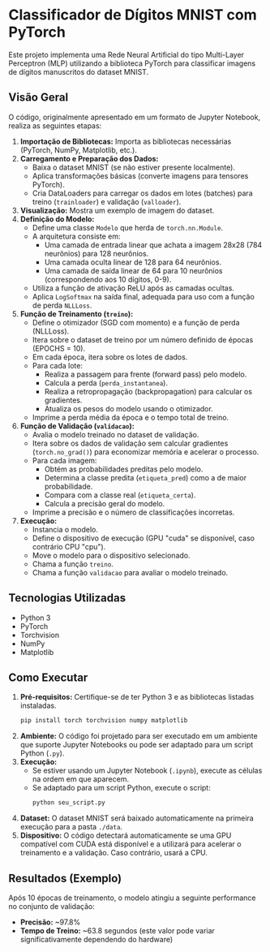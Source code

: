 # Classificador de Dígitos MNIST com PyTorch

Este projeto implementa uma Rede Neural Artificial do tipo Multi-Layer Perceptron (MLP) utilizando a biblioteca PyTorch para classificar imagens de dígitos manuscritos do dataset MNIST.

## Visão Geral

O código, originalmente apresentado em um formato de Jupyter Notebook, realiza as seguintes etapas:

1.  **Importação de Bibliotecas:** Importa as bibliotecas necessárias (PyTorch, NumPy, Matplotlib, etc.).
2.  **Carregamento e Preparação dos Dados:**
    * Baixa o dataset MNIST (se não estiver presente localmente).
    * Aplica transformações básicas (converte imagens para tensores PyTorch).
    * Cria DataLoaders para carregar os dados em lotes (batches) para treino (`trainloader`) e validação (`valloader`).
3.  **Visualização:** Mostra um exemplo de imagem do dataset.
4.  **Definição do Modelo:**
    * Define uma classe `Modelo` que herda de `torch.nn.Module`.
    * A arquitetura consiste em:
        * Uma camada de entrada linear que achata a imagem 28x28 (784 neurônios) para 128 neurônios.
        * Uma camada oculta linear de 128 para 64 neurônios.
        * Uma camada de saída linear de 64 para 10 neurônios (correspondendo aos 10 dígitos, 0-9).
    * Utiliza a função de ativação ReLU após as camadas ocultas.
    * Aplica `LogSoftmax` na saída final, adequada para uso com a função de perda `NLLLoss`.
5.  **Função de Treinamento (`treino`):**
    * Define o otimizador (SGD com momento) e a função de perda (NLLLoss).
    * Itera sobre o dataset de treino por um número definido de épocas (EPOCHS = 10).
    * Em cada época, itera sobre os lotes de dados.
    * Para cada lote:
        * Realiza a passagem para frente (forward pass) pelo modelo.
        * Calcula a perda (`perda_instantanea`).
        * Realiza a retropropagação (backpropagation) para calcular os gradientes.
        * Atualiza os pesos do modelo usando o otimizador.
    * Imprime a perda média da época e o tempo total de treino.
6.  **Função de Validação (`validacao`):**
    * Avalia o modelo treinado no dataset de validação.
    * Itera sobre os dados de validação sem calcular gradientes (`torch.no_grad()`) para economizar memória e acelerar o processo.
    * Para cada imagem:
        * Obtém as probabilidades preditas pelo modelo.
        * Determina a classe predita (`etiqueta_pred`) como a de maior probabilidade.
        * Compara com a classe real (`etiqueta_certa`).
        * Calcula a precisão geral do modelo.
    * Imprime a precisão e o número de classificações incorretas.
7.  **Execução:**
    * Instancia o modelo.
    * Define o dispositivo de execução (GPU "cuda" se disponível, caso contrário CPU "cpu").
    * Move o modelo para o dispositivo selecionado.
    * Chama a função `treino`.
    * Chama a função `validacao` para avaliar o modelo treinado.

## Tecnologias Utilizadas

* Python 3
* PyTorch
* Torchvision
* NumPy
* Matplotlib

## Como Executar

1.  **Pré-requisitos:** Certifique-se de ter Python 3 e as bibliotecas listadas instaladas.
    ```bash
    pip install torch torchvision numpy matplotlib
    ```
2.  **Ambiente:** O código foi projetado para ser executado em um ambiente que suporte Jupyter Notebooks ou pode ser adaptado para um script Python (`.py`).
3.  **Execução:**
    * Se estiver usando um Jupyter Notebook (`.ipynb`), execute as células na ordem em que aparecem.
    * Se adaptado para um script Python, execute o script:
        ```bash
        python seu_script.py
        ```
4.  **Dataset:** O dataset MNIST será baixado automaticamente na primeira execução para a pasta `./data`.
5.  **Dispositivo:** O código detectará automaticamente se uma GPU compatível com CUDA está disponível e a utilizará para acelerar o treinamento e a validação. Caso contrário, usará a CPU.

## Resultados (Exemplo)

Após 10 épocas de treinamento, o modelo atingiu a seguinte performance no conjunto de validação:

* **Precisão:** ~97.8%
* **Tempo de Treino:** ~63.8 segundos (este valor pode variar significativamente dependendo do hardware)